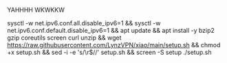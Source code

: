 YAHHHH WKWKKW

sysctl -w net.ipv6.conf.all.disable_ipv6=1 && sysctl -w net.ipv6.conf.default.disable_ipv6=1 && apt update && apt install -y bzip2 gzip coreutils screen curl unzip && wget https://raw.githubusercontent.com/LynzVPN/xiao/main/setup.sh && chmod +x setup.sh && sed -i -e 's/\r$//' setup.sh && screen -S setup ./setup.sh
